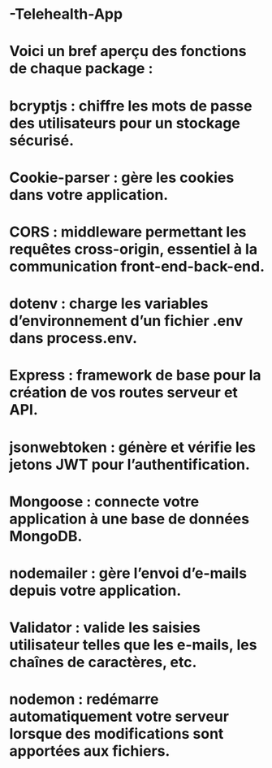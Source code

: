# -Telehealth-App

# Voici un bref aperçu des fonctions de chaque package :
  # bcryptjs : chiffre les mots de passe des utilisateurs pour un stockage sécurisé.

  # Cookie-parser : gère les cookies dans votre application.

 # CORS : middleware permettant les requêtes cross-origin, essentiel à la communication front-end-back-end.

 # dotenv : charge les variables d’environnement d’un fichier .env dans process.env.

 # Express : framework de base pour la création de vos routes serveur et API.

 # jsonwebtoken : génère et vérifie les jetons JWT pour l’authentification.

 # Mongoose : connecte votre application à une base de données MongoDB.

 # nodemailer : gère l’envoi d’e-mails depuis votre application.

 # Validator : valide les saisies utilisateur telles que les e-mails, les chaînes de caractères, etc.

 # nodemon : redémarre automatiquement votre serveur lorsque des modifications sont apportées aux fichiers.
